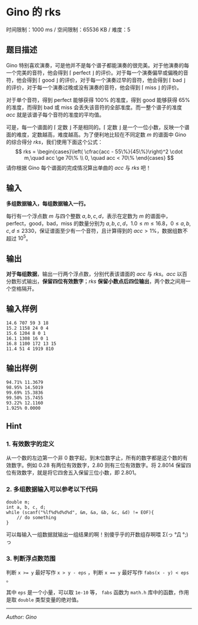 # Gino 的 rks

时间限制：1000 ms / 空间限制：65536 KB / 难度：5

## 题目描述

Gino 特别喜欢演奏，可是他并不是每个谱子都能演奏的很完美。对于他演奏的每一个完美的音符，他会得到 $\lceil$ perfect $\rfloor$ 的评价。对于每一个演奏偏早或偏晚的音符，他会得到 $\lceil$ good $\rfloor$ 的评价，对于每一个演奏过早的音符，他会得到 $\lceil$ bad $\rfloor$ 的评价，对于每一个演奏过晚或没有演奏的音符，他会得到 $\lceil$ miss $\rfloor$ 的评价。

对于单个音符，得到 perfect 能够获得 $100\%$ 的准度，得到 good 能够获得 $65\%$ 的准度，而得到 bad 或 miss 会丢失该音符的全部准度。而一整个谱子的准度 $acc$ 就是该谱子每个音符的准度的平均值。

可是，每一个谱面的 $\lceil$ 定数 $\rfloor$ 不是相同的。$\lceil$ 定数 $\rfloor$ 是一个一位小数，反映一个谱面的难度，定数越高，难度越高。为了便利地比较在不同定数 $m$ 的谱面中 Gino 的综合得分 $rks$，我们使用下面这个公式：
$$
rks = \begin{cases}\left( \cfrac{acc - 55\%}{45\%}\right)^2 \cdot m,\quad acc \ge 70\% \\ 0, \quad acc < 70\% \end{cases}
$$
请你根据 Gino 每个谱面的完成情况算出单曲的 $acc$ 与 $rks$ 吧！

## 输入

**多组数据输入，每组数据输入一行。**

每行有一个浮点数 $m$ 与四个整数 $a,b,c,d$，表示在定数为 $m$ 的谱面中，perfect，good，bad，miss 的数量分别为 $a,b,c,d$，$1.0 \le m \le 16.8$，$0 \le a,b,c,d \le 2330$，保证谱面至少有一个音符，且计算得到的 $acc>1\%$，数据组数不超过 $10^5$。

## 输出

**对于每组数据**，输出一行两个浮点数，分别代表该谱面的 $acc$ 与 $rks$。$acc$ 以百分数形式输出，**保留四位有效数字**；$rks$ **保留小数点后四位输出**，两个数之间用一个空格隔开。

## 输入样例

    14.6 707 59 3 18
    15.2 1158 24 0 4
    15.6 1204 8 0 1
    16.1 1308 16 0 1
    16.8 1100 172 13 15
    11.4 51 4 1919 810

## 输出样例

    94.71% 11.3679
    98.95% 14.5019
    99.69% 15.3836
    99.50% 15.7455
    93.22% 12.1160
    1.925% 0.0000

## Hint

### 1. 有效数字的定义

从一个数的左边第一个非 $0$ 数字起，到末位数字止，所有的数字都是这个数的有效数字。例如 $0.28$ 有两位有效数字，$2.80$ 则有三位有效数字。将 $2.8014$ 保留四位有效数字，就是将它四舍五入保留三位小数，即 $2.801$。

### 2. 多组数据输入可以参考以下代码

    double m;
    int a, b, c, d;
    while (scanf("%lf%d%d%d%d", &m, &a, &b, &c, &d) != EOF){
        // do something
    }

   可以每输入一组数据就输出一组结果的啊！别傻乎乎的开数组存啊喂 Σ(っ °Д °;)っ

### 3. 判断浮点数范围

判断 `x >= y` 最好写作 `x > y - eps` ，判断 `x == y` 最好写作 `fabs(x - y) < eps` 。

其中 `eps` 是一个小量，可以取 `1e-10` 等， `fabs` 函数为 `math.h` 库中的函数，作用是取 `double` 类型变量的绝对值。

---
*Author: Gino*
